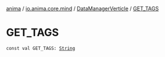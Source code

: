 [anima](../../index.md) / [io.anima.core.mind](../index.md) / [DataManagerVerticle](index.md) / [GET_TAGS](./-g-e-t_-t-a-g-s.md)

# GET_TAGS

`const val GET_TAGS: `[`String`](https://kotlinlang.org/api/latest/jvm/stdlib/kotlin/-string/index.html)